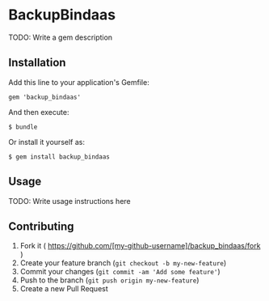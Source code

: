 # BackupBindaas

TODO: Write a gem description

## Installation

Add this line to your application's Gemfile:

    gem 'backup_bindaas'

And then execute:

    $ bundle

Or install it yourself as:

    $ gem install backup_bindaas

## Usage

TODO: Write usage instructions here

## Contributing

1. Fork it ( https://github.com/[my-github-username]/backup_bindaas/fork )
2. Create your feature branch (`git checkout -b my-new-feature`)
3. Commit your changes (`git commit -am 'Add some feature'`)
4. Push to the branch (`git push origin my-new-feature`)
5. Create a new Pull Request

